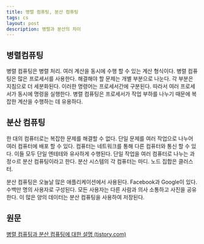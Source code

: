 ```yaml
---
title: 병렬 컴퓨팅, 분산 컴퓨팅
tags: cs
layout: post
description: 병렬과 분산의 차이
---
```


## 병렬컴퓨팅

병렬 컴퓨팅은 병렬 처리. 여러 계산을  동시에 수행 할 수 있는 계산 형식이다. 병렬 컴퓨팅은 많은 프로세서를 사용한다. 해결해야 할 문제는 개별 부분으로 나눈다. 각 부분은 지침으로 더 세분화된다. 이러한 명령어는 프로세서간에 구분된다. 따라서 여러 프로세서가 동시에 명령을 실행한다. 병렬 컴퓨팅은 프로세서가 작업 부하를 나누기 때문에 복잡한 계산을 수행하는 데 유용하다.

## 분산 컴퓨팅

한 대의 컴퓨터로는 복잡한 문제를 해결할 수 없다. 단일 문제를 여러 작업으로 나누어 여러 컴퓨터에 배포 할 수 있다. 컴퓨터는 네트워크를 통해 다른 컴퓨터와 통신 할 수 있다. 이들 모두 단일 엔테테와 유사하게 수행된다. 단일 작업을 여러 컴퓨터로 나누는 과정ㅇ르 분산 컴퓨팅이라고 한다. 분산 시스템의 각 컴퓨터는 마디. 노드 집합은 클러스터.

분산 컴퓨팅은 오늘날 많은 애플리케이션에서 사용된다. Facebook과 Google이 있다. 수백만 명의 사용자로 구성된다. 모든 사용자는 다른 사람과 의사 소통하고 사진을 공유한다. 이 많은 양의 데이터는 분산 컴퓨팅을 사용하여 저장된다.



## 원문

[병렬 컴퓨팅과 분산 컴퓨팅에 대한 설명 (tistory.com)](https://gguljaem.tistory.com/entry/%EB%B3%91%EB%A0%AC-%EC%BB%B4%ED%93%A8%ED%8C%85%EA%B3%BC-%EB%B6%84%EC%82%B0-%EC%BB%B4%ED%93%A8%ED%8C%85%EC%97%90-%EB%8C%80%ED%95%9C-%EC%84%A4%EB%AA%85)